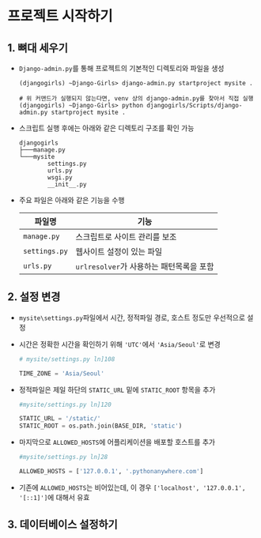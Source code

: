 # 프로젝트 시작하기

## 1. 뼈대 세우기

- `Django-admin.py`를 통해 프로젝트의 기본적인 디렉토리와 파일을 생성

  ```shell
  (djangogirls) ~Django-Girls> django-admin.py startproject mysite .
  
  # 위 커맨드가 실행되지 않는다면, venv 상의 django-admin.py를 찾아서 직접 실행
  (djangogirls) ~Django-Girls> python djangogirls/Scripts/django-admin.py startproject mysite .
  ```

- 스크립트 실행 후에는 아래와 같은 디렉토리 구조를 확인 가능

  ```shell
  djangogirls
  ├───manage.py
  └───mysite
          settings.py
          urls.py
          wsgi.py
          __init__.py
  ```

- 주요 파일은 아래와 같은 기능을 수행

  | 파일명        | 기능                                     |
  | ------------- | ---------------------------------------- |
  | `manage.py`   | 스크립트로 사이트 관리를 보조            |
  | `settings.py` | 웹사이트 설정이 있는 파일                |
  | `urls.py`     | `urlresolver`가 사용하는 패턴목록을 포함 |

## 2. 설정 변경

- `mysite\settings.py`파일에서 시간, 정적파일 경로, 호스트 정도만 우선적으로 설정

- 시간은 정확한 시간을 확인하기 위해 `'UTC'`에서 `'Asia/Seoul'`로 변경

  ```python
  # mysite/settings.py ln]108
  
  TIME_ZONE = 'Asia/Seoul'
  ```

- 정적파일은 제일 하단의 `STATIC_URL` 밑에 `STATIC_ROOT` 항목을 추가

  ```python
  #mysite/settings.py ln]120
  
  STATIC_URL = '/static/'
  STATIC_ROOT = os.path.join(BASE_DIR, 'static')
  ```

- 마지막으로 `ALLOWED_HOSTS`에 어플리케이션을 배포할 호스트를 추가

  ```python
  #mysite/settings.py ln]28
  
  ALLOWED_HOSTS = ['127.0.0.1', '.pythonanywhere.com']
  ```

- 기존에 `ALLOWED_HOSTS`는 비어있는데, 이 경우 `['localhost', '127.0.0.1', '[::1]']`에 대해서 유효

## 3. 데이터베이스 설정하기

